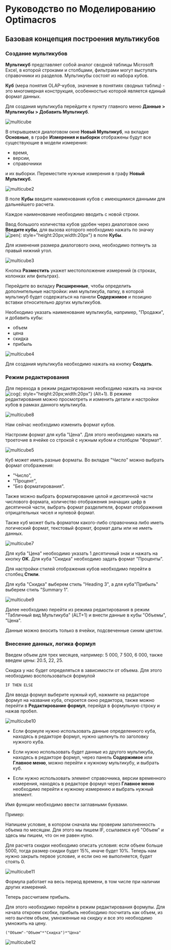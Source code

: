 # Руководство по Моделированию Optimacros

## Базовая концепция построения мультикубов

### Создание мультикубов

**Мультикуб** представляет собой аналог сводной таблицы Microsoft Excel, в которой строками и столбцами, фильтрами могут выступать справочники из разделов. Мультикубы состоят из набора кубов.

**Куб** (мера понятия OLAP-кубов, значение в понятиях сводных таблиц) - это многомерная конструкция, особенностью которой является единый формат данных.

Для создания мультикуба перейдите к пункту главного меню **Данные > Мультикубы > Добавить Мультикуб**.

![multicube][1]

[1]: index.assets/Multicube1.png

В открывшемся диалоговом окне **Новый Мультикуб**, на вкладке **Основные**, в графе **Измерения и выборки** отображены будут все существующие в модели измерения:

- время,
- версии,
- справочники

и их выборки. Переместите нужные измерения в графу **Новый Мультикуб**.

![multicube2][2]

[2]: index.assets/Multicube2.png

В поле **Кубы** введите наименования кубов с имеющимися данными для дальнейшего расчета.

Каждое наименование необходимо вводить с новой строки.

Ввод большого количества кубов удобен через диалоговое окно **Введите кубы**, для вызова которого необходимо нажать по значку ![pen][3]{: style="height:20px;width:20px"} в поле **Кубы**.

[3]: index.assets/pencil.png

Для изменения размера диалогового окна, необходимо потянуть за правый нижний угол.

![multicube3](index.assets/Multicube3.png)

Кнопка **Разместить** укажет местоположение измерений (в строках, колонках или фильтрах).

Перейдите во вкладку **Расширенные**, чтобы определить дополнительные настройки: имя мультикуба, папку, в которой мультикуб будет содержаться на панели **Содержимое** и позицию вставки относительно других мультикубов.

Необходимо указать наименование мультикуба, например, "Продажи", и добавить кубы:

- объем
- цена
- скидка
- прибыль

![multicube4][4]

[4]: index.assets/Multicube4.png

Для создания мультикуба необходимо нажать на кнопку **Создать**.

### Режим редактирования

Для перехода в режим редактирования необходимо нажать на значок ![cog][8]{: style="height:20px;width:20px"} (Alt+1). В режиме редактирования можно просмотреть и изменить детали и настройки кубов в рамках данного мультикуба.

[8]: index.assets/cog.png

![multicube8](index.assets/Multicube8.png)

Нам сейчас необходимо изменить формат кубов.

Настроим формат для куба "Цена". Для этого необходимо нажать на троеточие в ячейке со строкой с нужным кубом и столбцом "Формат".

![multicube5](index.assets/Multicube5.png)

Куб может иметь разные форматы. Во вкладке "Число" можно выбрать формат отображения:

- "Число",
- "Процент",
- "Без форматирования".

Также можно выбрать форматирование целой и десятичной части числового формата, количество отображения значащих цифр в десятичной части, выбрать формат разделителя, формат отображения отрицательных чисел и нулевой формат.

Также куб может быть форматом какого-либо справочника либо иметь логический формат, текстовый формат, формат даты или не иметь данных.

![multicube7](index.assets/Multicube7.png)

Для куба "Цена" необходимо указать 1 десятичный знак и нажать на кнопку **OK**. Для куба "Скидка" необходимо задать формат "Проценты".

Для настройки стилей отображения кубов необходимо перейти в столбец **Стили**.

Для куба "Скидка" выберем стиль "Heading 3", а для куба"Прибыль" выберем стиль "Summary 1".

![multicube9](index.assets/Multicube9.png)

Далее необходимо перейти из режима редактирования в режим "Табличный вид Мультикуба" (ALT+1) и внести данные в кубы "Объемы", "Цена".

Данные можно вносить только в ячейки, подсвеченные синим цветом.

### Внесение данных, логика формул

Введем объем для трех месяцев, например: 5 000, 7 500, 6 000, также введем цены: 20.5, 22, 25.

Скидка у нас будет определяться в зависимости от объема. Для этого необходимо воспользоваться формулой

    IF THEN ELSE

Для ввода формул выберите нужный куб, нажмите на редакторе формул на название куба, откроется окно редактора, также можно перейти в **Редактирование формул**, перейдя в формульную строку и нажав пробел.

![multicube10](index.assets/Multicube10.png)

- Если формуле нужно использовать данные определенного куба, находясь в редакторе формул, нужно щелкнуть по заголовку нужного куба.

- Если нужно использовать будет данные из другого мультикуба, находясь в редакторе формул, через панель **Содержимое** или **Главное меню**, можно перейти к нужному мультикубу, и выбрать куб.

- Если нужно использовать элемент справочника, версии временного измерения, находясь в редакторе формул через **Главное меню** необходимо перейти к нужному измерению и выбрать нужный элемент.

Имя функции необходимо ввести заглавными буквами.

Пример:

Напишем условие, в котором сначала мы проверим заполненность объема по месяцам. Для этого мы пишем IF, ссылаемся куб "Объем" и здесь мы пишем, что он не равен нулю.

Для расчета скидки необходимо описать условия: если объем больше 5000, тогда размер скидки будет 15%, иначе будет 10%. Теперь нам нужно закрыть первое условие, и если оно не выполняется, будет стоять 0.

![multicube11](index.assets/Multicube11.png)

Формула работает на весь период времени, в том числе при наличии других измерений.

Теперь рассчитаем прибыль.

Для этого необходимо перейти в режим редактирования формулы. Для начала откроем скобки, прибыль необходимо посчитать как объем, из него вычтем объем, умноженные на скидку и все это необходимо умножить на цену.

    ("Объем"-"Объем"*"Скидка")*"Цена"

![multicube12](index.assets/Multicube12.png)
